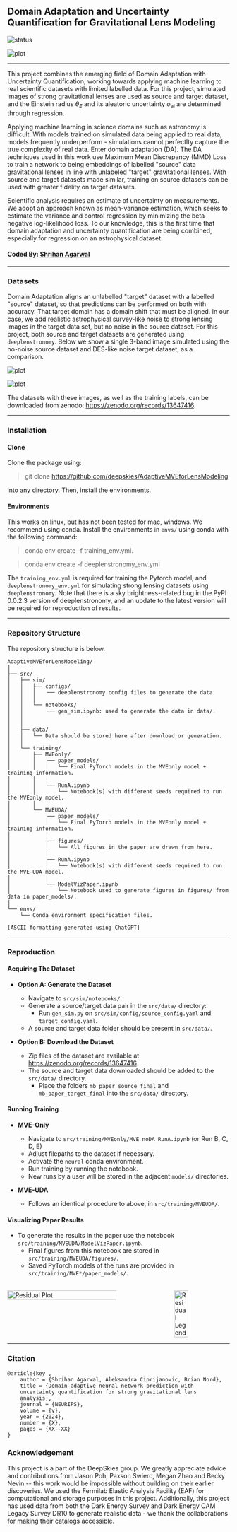 ## Domain Adaptation and Uncertainty Quantification for Gravitational Lens Modeling

![status](https://img.shields.io/badge/License-MIT-lightgrey)

![plot](../src/training/MVEUDA/figures/isomap_final.png)

---
This project combines the emerging field of Domain Adaptation with Uncertainty Quantification, working towards applying machine learning to real scientific datasets with limited labelled data. For this project, simulated images of strong gravitational lenses are used as source and target dataset, and the Einstein radius $\theta_E$ and its aleatoric uncertainty $\sigma_\textrm{al}$ are determined through regression. 

Applying machine learning in science domains such as astronomy is difficult. With models trained on simulated data being applied to real data, models frequently underperform - simulations cannot perfectlty capture the true complexity of real data. Enter domain adaptation (DA). The DA techniques used in this work use Maximum Mean Discrepancy (MMD) Loss to train a network to being embeddings of labelled "source" data gravitational lenses in line with unlabeled "target" gravitational lenses. With source and target datasets made similar, training on source datasets can be used with greater fidelity on target datasets.

Scientific analysis requires an estimate of uncertainty on measurements. We adopt an approach known as mean-variance estimation, which seeks to estimate the variance and control regression by minimizing the beta negative log-likelihood loss. To our knowledge, this is the first time that domain adaptation and uncertainty quantification are being combined, especially for regression on an astrophysical dataset.

#### Coded By: [Shrihan Agarwal](https://github.com/ShrihanSolo)
---

### Datasets

Domain Adaptation aligns an unlabelled "target" dataset with a labelled "source" dataset, so that predictions can be performed on both with accuracy. That target domain has a domain shift that must be aligned. In our case, we add realistic astrophysical survey-like noise to strong lensing images in the target data set, but no noise in the source dataset. For this project, both source and target datasets are generated using ```deeplenstronomy```. Below we show a single 3-band image simulated using the no-noise source dataset and DES-like noise target dataset, as a comparison.

![plot](../src/training/MVEUDA/figures/source_example.png)

![plot](../src/training/MVEUDA/figures/target_example.png)

The datasets with these images, as well as the training labels, can be downloaded from zenodo: https://zenodo.org/records/13647416.

---

### Installation 

#### Clone

Clone the package using:

> git clone https://github.com/deepskies/AdaptiveMVEforLensModeling

into any directory. Then, install the environments.

#### Environments

This works on linux, but has not been tested for mac, windows.
We recommend using conda. Install the environments in `envs/` using conda with the following command:

> conda env create -f training_env.yml.
  
> conda env create -f deeplenstronomy_env.yml

The `training_env.yml` is required for training the Pytorch model, and `deeplenstronomy_env.yml` for simulating strong lensing datasets using `deeplenstronomy`. Note that there is a sky brightness-related bug in the PyPI 0.0.2.3 version of deeplenstronomy, and an update to the latest version will be required for reproduction of results.

---

### Repository Structure

The repository structure is below. 

```
AdaptiveMVEforLensModeling/
│
├── src/
│   ├── sim/
│   │   ├── configs/
│   │   │   └── deeplenstronomy config files to generate the data
│   │   │
│   │   └── notebooks/
│   │       └── gen_sim.ipynb: used to generate the data in data/.
│   │   
│   │
│   ├── data/
│   │   └── Data should be stored here after download or generation.
│   │
│   └── training/
│       ├── MVEonly/
│       │   ├── paper_models/
│       │   │   └── Final PyTorch models in the MVEonly model + training information.
│       │   │
│       │   └── RunA.ipynb
│       │       └── Notebook(s) with different seeds required to run the MVEonly model.
│       │
│       └── MVEUDA/
│           ├── paper_models/
│           │   └── Final PyTorch models in the MVEonly model + training information.
│           │
│           ├── figures/
│           │   └── All figures in the paper are drawn from here.
│           | 
│           ├── RunA.ipynb
│           │   └── Notebook(s) with different seeds required to run the MVE-UDA model.
│           │
│           └── ModelVizPaper.ipynb
│               └── Notebook used to generate figures in figures/ from data in paper_models/.
│
└── envs/
    └── Conda environment specification files.

[ASCII formatting generated using ChatGPT]
```
---

### Reproduction

#### Acquiring The Dataset

* __Option A: Generate the Dataset__
    * Navigate to `src/sim/notebooks/`.
    * Generate a source/target data pair in the `src/data/` directory:
        * Run `gen_sim.py` on `src/sim/config/source_config.yaml` and `target_config.yaml`.
    * A source and target data folder should be present in `src/data/`.
  
* __Option B: Download the Dataset__
    * Zip files of the dataset are available at https://zenodo.org/records/13647416.
    * The source and target data downloaded should be added to the `src/data/` directory.
        * Place the folders `mb_paper_source_final` and `mb_paper_target_final` into the `src/data/` directory.

#### Running Training

* __MVE-Only__
    * Navigate to `src/training/MVEonly/MVE_noDA_RunA.ipynb` (or Run B, C, D, E)
    * Adjust filepaths to the dataset if necessary.
    * Activate the `neural` conda environment.
    * Run training by running the notebook.
    * New runs by a user will be stored in the adjacent `models/` directories.
    
* __MVE-UDA__
    * Follows an identical procedure to above, in `src/training/MVEUDA/`.

#### Visualizing Paper Results

* To generate the results in the paper use the notebook `src/training/MVEUDA/ModelVizPaper.ipynb`.
    * Final figures from this notebook are stored in `src/training/MVEUDA/figures/`. 
    * Saved PyTorch models of the runs are provided in `src/training/MVE*/paper_models/`.


<br>
  
<div style="display: flex; justify-content: space-between;">
  <img src="../src/training/MVEUDA/figures/residual.png" alt="Residual Plot" style="width: 70%;"/>
  <img src="../src/training/MVEUDA/figures/resid_legend.png" alt="Residual Legend" style="width: 25%;"/>
</div>

---

### Citation 

```
@article{key , 
    author = {Shrihan Agarwal, Aleksandra Ciprijanovic, Brian Nord}, 
    title = {Domain-adaptive neural network prediction with
    uncertainty quantification for strong gravitational lens
    analysis}, 
    journal = {NEURIPS}, 
    volume = {v}, 
    year = {2024}, 
    number = {X}, 
    pages = {XX--XX}
}
```

### Acknowledgement 
This project is a part of the DeepSkies group. We greatly appreciate advice and contributions from Jason Poh, Paxson Swierc, Megan Zhao and Becky Nevin -- this work would be impossible without building on their earlier discoveries. We used the Fermilab Elastic Analysis Facility (EAF) for computational and storage purposes in this project. Additionally, this project has used data from both the Dark Energy Survey and Dark Energy CAM Legacy Survey DR10 to generate realistic data - we thank the collaborations for making their catalogs accessible.
